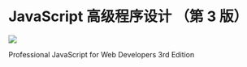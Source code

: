 # JavaScript 高级程序设计 （第 3 版）

![](.gitbook/assets/image%20%282%29.png)



Professional JavaScript for Web Developers 3rd Edition

